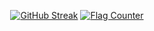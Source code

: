 <div align="center">
  
  
[![GitHub Streak](https://streak-stats.demolab.com?user=VictoriaLind&background=F4E8F6&border=F4E8F6&stroke=EA9FF6&ring=6A39DA&fire=D962B5&currStreakNum=3E2848&sideNums=D962B5&currStreakLabel=D2724C&sideLabels=D2724C&dates=3E2848)](https://git.io/streak-stats)
<a href="https://info.flagcounter.com/1OUD"><img src="https://s11.flagcounter.com/count2/1OUD/bg_F4E8F6/txt_3E2848/border_F4E8F6/columns_2/maxflags_10/viewers_0/labels_1/pageviews_1/flags_0/percent_0/" alt="Flag Counter" border="0"></a>
</div>

